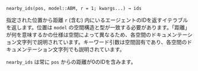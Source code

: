 ```
nearby_ids(pos, model::ABM, r = 1; kwargs...) → ids
```

指定された位置から距離 `r` (含む) 内にいるエージェントのIDを返すイテラブルを返します。位置は `model` の空間構造と型が一致する必要があります。「距離」が何を意味するかの仕様は空間によって異なるため、各空間のドキュメンテーション文字列で説明されています。キーワード引数は空間固有であり、各空間のドキュメンテーション文字列でも説明されています。

`nearby_ids` は常に `pos` からの距離が0のIDを含みます。
